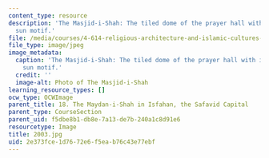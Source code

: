```yaml
---
content_type: resource
description: 'The Masjid-i-Shah: The tiled dome of the prayer hall with its central
  sun motif.'
file: /media/courses/4-614-religious-architecture-and-islamic-cultures-fall-2002/2e373fce1d7672e6f5eab76c43e77ebf_2003.jpg
file_type: image/jpeg
image_metadata:
  caption: 'The Masjid-i-Shah: The tiled dome of the prayer hall with its central
    sun motif.'
  credit: ''
  image-alt: Photo of The Masjid-i-Shah
learning_resource_types: []
ocw_type: OCWImage
parent_title: 18. The Maydan-i-Shah in Isfahan, the Safavid Capital
parent_type: CourseSection
parent_uid: f5dbe8b1-db8e-7a13-de7b-240a1c8d91e6
resourcetype: Image
title: 2003.jpg
uid: 2e373fce-1d76-72e6-f5ea-b76c43e77ebf
---
```

